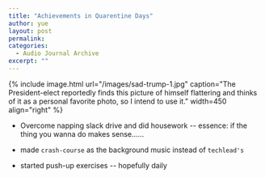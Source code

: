 ```yaml
---
title: "Achievements in Quarentine Days"
author: yue
layout: post
permalink:
categories:
  - Audio Journal Archive
excerpt: ""
---
```


{% include image.html url="/images/sad-trump-1.jpg" caption="The President-elect reportedly finds this picture of himself flattering and thinks of it as a personal favorite photo, so I intend to use it." width=450 align="right" %}

- Overcome napping slack drive and did housework -- essence: if the thing you wanna do makes sense......

- made `crash-course` as the background music instead of `techlead's`

- started push-up exercises -- hopefully daily
